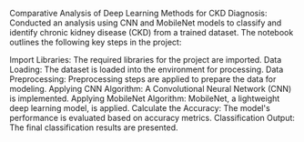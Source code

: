 Comparative Analysis of Deep Learning Methods for CKD Diagnosis: Conducted an analysis using CNN and MobileNet models to classify and identify chronic kidney disease (CKD) from a trained dataset.
The notebook outlines the following key steps in the project:

Import Libraries: The required libraries for the project are imported.
Data Loading: The dataset is loaded into the environment for processing.
Data Preprocessing: Preprocessing steps are applied to prepare the data for modeling.
Applying CNN Algorithm: A Convolutional Neural Network (CNN) is implemented.
Applying MobileNet Algorithm: MobileNet, a lightweight deep learning model, is applied.
Calculate the Accuracy: The model's performance is evaluated based on accuracy metrics.
Classification Output: The final classification results are presented.
